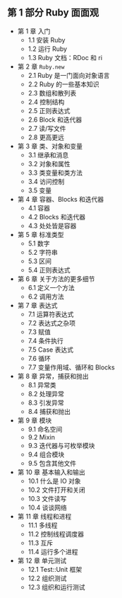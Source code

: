 ## 第 1 部分 Ruby 面面观

* 第 1 章 入门
    * 1.1 安装 Ruby
    * 1.2 运行 Ruby
    * 1.3 Ruby 文档：RDoc 和 ri
* 第 2 章 `Ruby.new`
    * 2.1 Ruby 是一门面向对象语言
    * 2.2 Ruby 的一些基本知识
    * 2.3 数组和散列表
    * 2.4 控制结构
    * 2.5 正则表达式
    * 2.6 Block 和迭代器
    * 2.7 读/写文件
    * 2.8 更高更远
* 第 3 章 类、对象和变量
    * 3.1 继承和消息
    * 3.2 对象和属性
    * 3.3 类变量和类方法
    * 3.4 访问控制
    * 3.5 变量
* 第 4 章 容器、Blocks 和迭代器
    * 4.1 容器
    * 4.2 Blocks 和迭代器
    * 4.3 处处皆是容器
* 第 5 章 标准类型
    * 5.1 数字
    * 5.2 字符串
    * 5.3 区间
    * 5.4 正则表达式
* 第 6 章 关于方法的更多细节
    * 6.1 定义一个方法
    * 6.2 调用方法
* 第 7 章 表达式
    * 7.1 运算符表达式
    * 7.2 表达式之杂项
    * 7.3 赋值
    * 7.4 条件执行
    * 7.5 Case 表达式
    * 7.6 循环
    * 7.7 变量作用域、循环和 Blocks
* 第 8 章 异常，捕获和抛出
    * 8.1 异常类
    * 8.2 处理异常
    * 8.3 引发异常
    * 8.4 捕获和抛出
* 第 9 章 模块
    * 9.1 命名空间
    * 9.2 Mixin
    * 9.3 迭代器与可枚举模块
    * 9.4 组合模块
    * 9.5 包含其他文件
* 第 10 章 基本输入和输出
    * 10.1 什么是 IO 对象
    * 10.2 文件打开和关闭
    * 10.3 文件读写
    * 10.4 谈谈网络
* 第 11 章 线程和进程
    * 11.1 多线程
    * 11.2 控制线程调度器
    * 11.3 互斥
    * 11.4 运行多个进程
* 第 12 章 单元测试
    * 12.1 Test::Unit 框架
    * 12.2 组织测试
    * 12.3 组织和运行测试